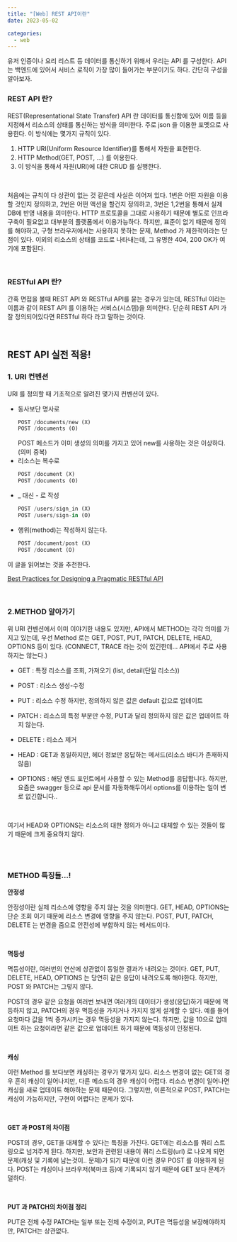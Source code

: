 ```yaml
---
title: "[Web] REST API이란"
date: 2023-05-02

categories:
  - web
---
```


유저 인증이나 요리 리스트 등 데이터를 통신하기 위해서 우리는 API 를 구성한다. API 는 백엔드에 있어서 서비스 로직이 가장 많이 들어가는 부분이기도 하다. 간단히 구성을 알아보자.

### REST API 란?

REST(Representational State Transfer) API 란 데이터를 통신함에 있어 이름 등을 지정해서 리소스의 상태를 통신하는 방식을 의미한다. 주로 json 을 이용한 포멧으로 사용한다. 이 방식에는 몇가지 규칙이 있다.

1. HTTP URI(Uniform Resource Identifier)를 통해서 자원을 표현한다.
2. HTTP Method(GET, POST, …) 를 이용한다.
3. 이 방식을 통해서 자원(URI)에 대한 CRUD 를 실행한다.

<br>

처음에는 규칙이 다 상관이 없는 것 같은데 사실은 이어져 있다. 1번은 어떤 자원을 이용할 것인지 정의하고, 2번은 어떤 액션을 할건지 정의하고, 3번은 1,2번을 통해서 실제 DB에 반영 내용을 의미한다. HTTP 프로토콜을 그대로 사용하기 때문에 별도로 인프라 구축이 필요없고 대부분의 플랫폼에서 이용가능하다. 하지만, 표준이 없기 때문에 정의를 해야하고, 구형 브라우저에서는 사용하지 못하는 문제, Method 가 제한적이라는 단점이 있다. 이외의 리소스의 상태를 코드로 나타내는데, 그 유명한 404, 200 OK가 여기에 포함된다.

<br>

### RESTful API 란?

간혹 면접을 볼때 REST API 와 RESTful API를 묻는 경우가 있는데, RESTful 이라는 이름과 같이 REST API 를 이용하는 서비스(시스템)을 의미한다. 단순히 REST API 가 잘 정의되어있다면 RESTful 하다 라고 말하는 것이다.

<br>

## **REST API 실전 적용!**

### 1. URI **컨벤션**

URI 를 정의할 때 기초적으로 알려진 몇가지 컨벤션이 있다.

- 동사보단 명사로
  ```python
  POST /documents/new (X)
  POST /documents (O)
  ```
  POST 메소드가 이미 생성의 의미를 가지고 있어 new를 사용하는 것은 이상하다. (의미 중복)
- 리소스는 복수로
  ```python
  POST /document (X)
  POST /documents (O)
  ```
- \_ 대신 - 로 작성
  ```python
  POST /users/sign_in (X)
  POST /users/sign-in (O)
  ```
- 행위(method)는 작성하지 않는다.
  ```python
  POST /document/post (X)
  POST /document (O)
  ```

이 글을 읽어보는 것을 추천한다.

[Best Practices for Designing a Pragmatic RESTful API](https://www.vinaysahni.com/best-practices-for-a-pragmatic-restful-api#restful)

<br>

### 2.METHOD 알아가기

위 URI 컨벤션에서 이미 이야기한 내용도 있지만, API에서 METHOD는 각각 의미를 가지고 있는데, 우선 Method 로는 GET, POST, PUT, PATCH, DELETE, HEAD, OPTIONS 등이 있다. (CONNECT, TRACE 라는 것이 있긴한데… API에서 주로 사용하지는 않는다.)

- GET : 특정 리소스를 조회, 가져오기 (list, detail(단일 리소스))

- POST : 리소스 생성-수정

- PUT : 리소스 수정 하지만, 정의하지 않은 값은 default 값으로 업데이트

- PATCH : 리소스의 특정 부분만 수정, PUT과 달리 정의하지 않은 값은 업데이트 하지 않는다.

- DELETE : 리소스 제거

- HEAD : GET과 동일하지만, 헤더 정보만 응답하는 메서드(리소스 바디가 존재하지 않음)

- OPTIONS : 해당 엔드 포인트에서 사용할 수 있는 Method를 응답합니다. 하지만, 요즘은 swagger 등으로 api 문서를 자동화해두어서 options를 이용하는 일이 변로 없긴합니다..

<br>

여기서 HEAD와 OPTIONS는 리소스의 대한 정의가 아니고 대체할 수 있는 것들이 많기 때문에 크게 중요하지 않다.

<br>
<br>

### METHOD 특징들…!

**안정성**

안정성이란 실제 리소스에 영향을 주지 않는 것을 의미한다. GET, HEAD, OPTIONS는 단순 조회 이기 때문에 리소스 변경에 영향을 주지 않는다. POST, PUT, PATCH, DELETE 는 변경을 줌으로 안전성에 부합하지 않는 메서드이다.

<br>

**멱등성**

멱등성이란, 여러번의 연산에 상관없이 동일한 결과가 내려오는 것이다. GET, PUT, DELETE, HEAD, OPTIONS 는 당연히 같은 응답이 내려오도록 해야한다. 하지만, POST 와 PATCH는 그렇지 않다.

POST의 경우 같은 요청을 여러번 보내면 여러개의 데이터가 생성(응답)하기 때문에 멱등하지 않고, PATCH의 경우 멱등성을 가지거나 가지지 않게 설계할 수 있다. 예를 들어 요청마다 값을 1씩 증가시키는 경우 멱등성을 가지지 않는다. 하지만, 값을 10으로 업데이트 하는 요청이라면 같은 값으로 업데이트 하기 때문에 멱등성이 인정된다.

<br>

**캐싱**

이런 Method 를 보다보면 캐싱하는 경우가 몇가지 있다. 리소스 변경이 없는 GET의 경우 흔히 캐싱이 일어나지만, 다른 메소드의 경우 캐싱이 어렵다. 리소스 변경이 일어나면 캐싱을 새로 업데이트 해야하는 문제 때문이다. 그렇지만, 이론적으로 POST, PATCH는 캐싱이 가능하지만, 구현이 어렵다는 문제가 있다.

<br>

**GET 과 POST의 차이점**

POST의 경우, GET을 대체할 수 있다는 특징을 가진다. GET에는 리소스를 쿼리 스트링으로 넘겨주게 된다. 하지만, 보안과 관련된 내용이 쿼리 스트링(url) 로 나오게 되면 문제(캐싱 및 기록에 남는것이.. 문제)가 되기 때문에 이런 경우 POST 를 이용하게 된다. POST는 캐싱이나 브라우저(북마크 등)에 기록되지 않기 때문에 GET 보다 문제가 덜하다.

<br>

**PUT 과 PATCH의 차이점 정리**

PUT은 전체 수정 PATCH는 일부 또는 전체 수정이고, PUT은 멱등성을 보장해야하지만, PATCH는 상관없다.

<br>
<br>
